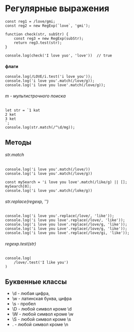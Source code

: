 
# Регулярные выражения


```
const reg1 = /love/gmi;
const reg2 = new RegExp(`love`, 'gmi');

function check(str, subStr) {
    const reg3 = new RegExp(subStr);
    return reg3.test(str);
}

console.log(check('I love yuo', 'love'))  // true
```



#### флаги


```
console.log(/LOVE/i.test('i love you'));
console.log('i love you'.match(/love/g));
console.log('i love you love'.match(/love/g));
```


###### m - мультистрочного поиска


```
let str = `1 kat
2 ket
3 ket
`;
console.log(str.match(/^\d/mg));
```

## Мeтоды

###### str.match

```
console.log('i love you'.match(/love/))
console.log('i love you'.match(/love/g))

const mySearch = 'i love you love'.match(/like/g) || [];
mySearch[0];
console.log('i love you'.match(/loke/g))
```

###### str.replace(regexp, '')

```
console.log('i love you'.replace(/love/, 'like'));
console.log('i love you love'.replace(/love/, 'like'));
console.log('i love you love'.replace(/love/g, 'like'));
console.log('i love you Love'.replace(/love/g, 'like'));
console.log('i love you love'.replace(/love/gi, 'like'));

```



###### regexp.test(str)

```
console.log(
    /love/.test('I like you')
)
```



## Буквенные классы


- \d - любая цифра,
- \w - латинская буква, цифра
- \s - пробел
- \D - любой символ кроме \d
- \W - любой символ кроме \w
- \S - любой символ кроме \s
- . - любой символ кроме \n
